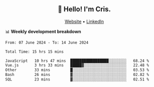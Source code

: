 
<h2 align="center">👋 Hello! I'm Cris.</h2>
<p align="center">
  <a href="https://www.criscunas.dev">Website</a> •
  <a href="https://www.linkedin.com/in/cristophercunas/">LinkedIn</a> 
</p>


📊 **Weekly development breakdown**
<!--START_SECTION:waka-->

```txt
From: 07 June 2024 - To: 14 June 2024

Total Time: 15 hrs 15 mins

JavaScript   10 hrs 47 mins  █████████████████░░░░░░░░   68.24 %
Vue.js       3 hrs 33 mins   █████▓░░░░░░░░░░░░░░░░░░░   22.48 %
Other        33 mins         █░░░░░░░░░░░░░░░░░░░░░░░░   03.53 %
Bash         26 mins         ▓░░░░░░░░░░░░░░░░░░░░░░░░   02.82 %
SQL          23 mins         ▓░░░░░░░░░░░░░░░░░░░░░░░░   02.51 %
```

<!--END_SECTION:waka-->
